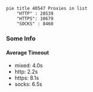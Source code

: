 
```mermaid
pie title 40547 Proxies in list
    "HTTP" : 28539
    "HTTPS": 10679
    "SOCKS" : 8460
```

### Some Info
#### Average Timeout

- mixed: 4.0s
- http: 2.2s
- https: 8.1s
- socks: 6.5s